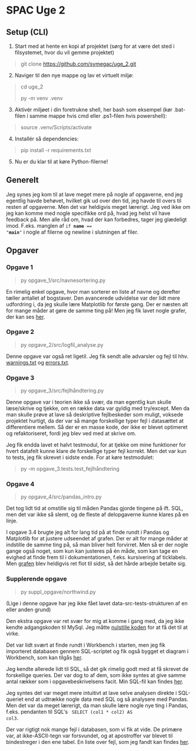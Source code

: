 # SPAC Uge 2
## Setup (CLI)
1. Start med at hente en kopi af projektet (sørg for at være det sted i filsystemet, hvor du vil gemme projektet)
> git clone https://github.com/symegac/uge_2.git
2. Naviger til den nye mappe og lav et virtuelt miljø:
> cd uge_2
>
> py -m venv .venv
3. Aktivér miljøet i din foretrukne shell, her bash som eksempel (kør .bat-filen i samme mappe hvis cmd eller .ps1-filen hvis powershell):
> source .venv/Scripts/activate
4. Installér så dependencies:
> pip install -r requirements.txt
5. Nu er du klar til at køre Python-filerne!

## Generelt
Jeg synes jeg kom til at lave meget mere på nogle af opgaverne, end jeg egentlig havde behøvet, hvilket gik ud over den tid, jeg havde til overs til resten af opgaverne. Men det var heldigvis meget lærerigt.
Jeg ved ikke om jeg kan komme med nogle specifikke ord på, hvad jeg helst vil have feedback på. Men alle råd om, hvad der kan forbedres, tager jeg glædeligt imod. F.eks. manglen af <code>if __name__ == "__main__"</code> i nogle af filerne og newline i slutningen af filer.

## Opgaver
### Opgave 1
> py opgave_1/src/navnesortering.py

En rimelig enkel opgave, hvor man sorterer en liste af navne og derefter tæller antallet af bogstaver.
Den avancerede udvidelse var der lidt mere udfordring i, da jeg skulle lære Matplotlib for første gang. Der er næsten alt for mange måder at gøre de samme ting på! Men jeg fik lavet nogle grafer, der kan ses [her](opgave_1/data/output/bar_plots.png).

### Opgave 2
> py opgave_2/src/logfil_analyse.py

Denne opgave var også ret ligetil. Jeg fik sendt alle advarsler og fejl til hhv. [warnings.txt](opgave_2/data/output/warnings.txt) og [errors.txt](opgave_2/data/output/errors.txt).

### Opgave 3
> py opgave_3/src/fejlhåndtering.py

Denne opgave var i teorien ikke så svær, da man egentlig kun skulle læse/skrive og tjekke, om en række data var gyldig med try/except.
Men da man skulle prøve at lave så deskriptive fejlbeskeder som muligt, voksede projektet hurtigt, da der var så mange forskellige typer fejl i datasættet at differentiere mellem. Så der er en masse kode, der ikke er blevet optimeret og refaktoriseret, fordi jeg blev ved med at skrive om.

Jeg fik endda lavet et halvt testmodul, for at tjekke om mine funktioner for hvert datafelt kunne klare de forskellige typer fejl korrekt. Men det var kun to tests, jeg fik skrevet i sidste ende.
For at køre testmodulet:
> py -m opgave_3.tests.test_fejlhåndtering

### Opgave 4
> py opgave_4/src/pandas_intro.py

Det tog lidt tid at omstille sig til måden Pandas gjorde tingene på ift. SQL, men det var ikke så slemt, og de fleste af delopgaverne kunne klares på en linje.

I opgave 3.4 brugte jeg alt for lang tid på at finde rundt i Pandas og Matplotlib for at justere udseendet af grafen. Der er alt for mange måder at indstille de samme ting på, så man bliver helt forvirret. Men så er der nogle gange også noget, som kun kan justeres på én måde, som kan tage en evighed at finde frem til i dokumentationen, f.eks. kursivering af ticklabels. Men [grafen](opgave_4/data/output/bar_plot.png) blev heldigvis ret flot til sidst, så det hårde arbejde betalte sig.

### Supplerende opgave
> py suppl_opgave/northwind.py

(Lige i denne opgave har jeg ikke fået lavet data-src-tests-strukturen af en eller anden grund)

Den ekstra opgave var ret svær for mig at komme i gang med, da jeg ikke kendte adgangskoden til MySql. Jeg måtte [nulstille koden](https://dev.mysql.com/doc/refman/8.4/en/resetting-permissions.html) for at få det til at virke.

Det var lidt svært at finde rundt i Workbench i starten, men jeg fik importeret databasen gennem SQL-scriptet og fik også bygget et diagram i Workbench, som kan tilgås [her](suppl_opgave/suppl_opg_2.1.pdf).

Jeg kendte allerede lidt til SQL, så det gik rimelig godt med at få skrevet de forskellige queries. Der var dog to af dem, som ikke syntes at give samme antal rækker som i opgavebeskrivelsens facit. Min SQL-fil kan findes [her](suppl_opgave/uge3_opgave4.sql).

Jeg syntes det var meget mere intuitivt at lave selve analysen direkte i SQL-queriet end at udtrække nogle data med SQL og så analysere med Pandas. Men det var da meget lærerigt, da man skulle lære nogle nye ting i Pandas, f.eks. pendanten til SQL's <code> SELECT (col1 * col2) AS col3</code>.

Der var rigtigt nok mange fejl i databasen, som vi fik at vide. De primære var, at ikke-ASCII-tegn var forsvundet, og at apostroffer var blevet til bindestreger i den ene tabel. En liste over fejl, som jeg fandt kan findes [her](suppl_opgave/Fejl%20i%20Northwind-data.txt).